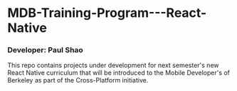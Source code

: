 # MDB-Training-Program---React-Native
### Developer: Paul Shao
This repo contains projects under development for next semester's new React Native curriculum that will be introduced to the Mobile Developer's of Berkeley as part of the Cross-Platform initiative.
